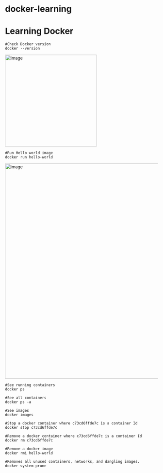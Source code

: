 # docker-learning
<h1>Learning Docker</h1>

```shell
#Check Docker version
docker --version
```
<img width="302" alt="image" src="https://github.com/user-attachments/assets/48bcdb82-4e54-49ec-9cdb-af5000aab415" />
<br>

```shell
#Run Hello world image
docker run hello-world
```
<img width="708" alt="image" src="https://github.com/user-attachments/assets/6d413a1f-3b3f-4496-b69a-3ae283930cc8" />

<br>

```shell
#See running containers
docker ps
```

```shell
#See all containers
docker ps -a
```

```shell
#See images
docker images
```

```shell
#Stop a docker container where c73cd6ffde7c is a container Id
docker stop c73cd6ffde7c
```


```shell
#Remove a docker container where c73cd6ffde7c is a container Id
docker rm c73cd6ffde7c
```


```shell
#Remove a docker image
docker rmi hello-world
```

```shell
#Removes all unused containers, networks, and dangling images.
docker system prune
```

